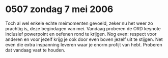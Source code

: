 # 0507 zondag 7 mei 2006
Toch al wel enkele echte meimomenten gevoeld, zeker nu het weer zo prachtig is, deze begindagen van mei. Vandaag proberen de ORD keynote inclusief powerpoint en oefenen rond te krijgen. Nog even: respect voor anderen en voor jezelf krijg je ook door even boven jezelf uit te stijgen. Net even die extra inspanning leveren waar je enorm profijt van hebt. Proberen dat vandaag vast te houden.